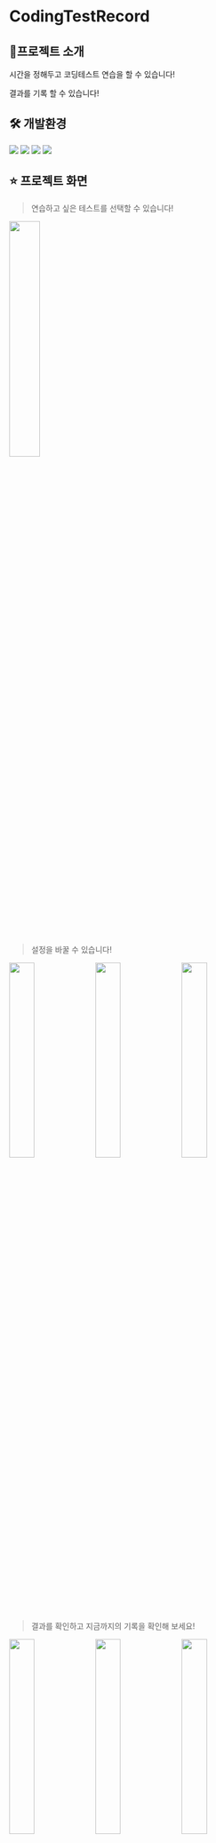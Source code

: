 # CodingTestRecord
## 📍프로젝트 소개
시간을 정해두고 코딩테스트 연습을 할 수 있습니다!

결과를 기록 할 수 있습니다!

## 🛠 개발환경
<img src="https://img.shields.io/badge/Swift-F05138?style=flat&logo=Swift&logoColor=white"/> <img src="https://img.shields.io/badge/XCode-147EFB?style=flat&logo=XCode&logoColor=white"/> <img src="https://img.shields.io/badge/Combine-gray?style=flat"/> <img src="https://img.shields.io/badge/CoreData-green?style=flat"/>

## ⭐️ 프로젝트 화면

> 연습하고 싶은 테스트를 선택할 수 있습니다!

<img width="33%" src="https://user-images.githubusercontent.com/96657571/176194806-0c96814c-502c-4582-a1bd-70f36f7a438b.png"/>

> 설정을 바꿀 수 있습니다!

<img width="30%" src="https://user-images.githubusercontent.com/96657571/176192672-61e23070-4d8f-4456-9b83-8336f7d1508d.png"/> <img width="30%" src="https://user-images.githubusercontent.com/96657571/176192640-47aab7e4-b74f-4402-a2f6-063289f072e7.png"/> <img width="30%" src="https://user-images.githubusercontent.com/96657571/176192691-d86dee5b-94d7-42ec-b62c-89ce35319f11.png"/>

> 결과를 확인하고 지금까지의 기록을 확인해 보세요!

<img width="30%" src="https://user-images.githubusercontent.com/96657571/176192699-2c382c6c-d538-439a-825f-0117ca17c3a0.png"/> <img width="30%" src="https://user-images.githubusercontent.com/96657571/176192712-3a0b8b1b-12bf-498b-904f-34b465423d30.png"/> <img width="30%" src="https://user-images.githubusercontent.com/96657571/176192728-42bc5508-e218-4695-b392-78824d014a88.png"/>

## 🔗 아키텍처
### MVVM CleanArchitecture Coordinator

> ### MVVM

- UI를 그리는 일과 비즈니스 로직을 분리함.
- ViewController에서 UI를 그리는 역할을 맡고, 로직은 ViewModel에서 관리.

> ### Clean Architecture

- ViewModel에서의 역할도 분리.
- 화면에 필요한 로직을 제외한 비즈니스 로직은 Domain레이어의 UseCase로,
- 데이터를 가져오는 작업은 Data레이어의 Repository로 분리.

> ### Coordinator

- ViewController에서 화면 전환 로직과 의존성 주입의 역할도 분리.
